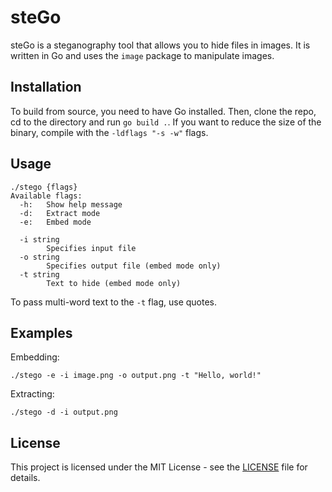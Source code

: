 # steGo

steGo is a steganography tool that allows you to hide files in images.
It is written in Go and uses the `image` package to manipulate images.

## Installation

To build from source, you need to have Go installed. Then, clone the repo, cd to the directory and run `go build .`.
If you want to reduce the size of the binary, compile with the `-ldflags "-s -w"` flags.

## Usage

```
./stego {flags}
Available flags:
  -h:   Show help message
  -d:   Extract mode
  -e:   Embed mode
  
  -i string
        Specifies input file
  -o string
        Specifies output file (embed mode only)
  -t string
        Text to hide (embed mode only)
```

To pass multi-word text to the `-t` flag, use quotes.

## Examples

Embedding:
```
./stego -e -i image.png -o output.png -t "Hello, world!"
```

Extracting:
```
./stego -d -i output.png
```

## License
This project is licensed under the MIT License - see the [LICENSE](LICENSE) file for details.
